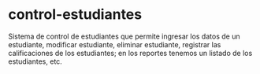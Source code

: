 # control-estudiantes
Sistema de control de estudiantes que permite ingresar los datos de un estudiante, modificar estudiante, eliminar estudiante, registrar las calificaciones de los estudiantes; en los reportes tenemos un listado de los estudiantes, etc.
